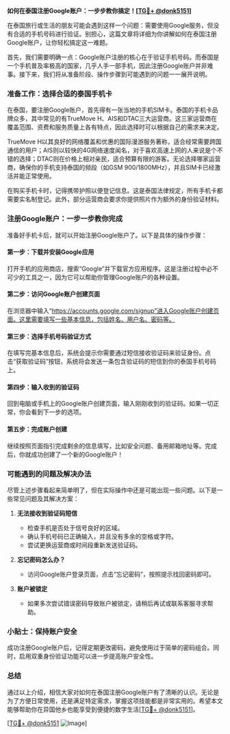**如何在泰国注册Google账户：一步步教你搞定！[[TG💪+ @donk5151](https://t.me/s/donk5151)]**

在泰国旅行或生活的朋友可能会遇到这样一个问题：需要使用Google服务，但没有合适的手机号码进行验证。别担心，这篇文章将详细为你讲解如何在泰国注册Google账户，让你轻松搞定这一难题。

首先，我们需要明确一点：Google账户注册的核心在于验证手机号码。而泰国是一个手机普及率极高的国家，几乎人手一部手机，因此注册Google账户并非难事。接下来，我们将从准备阶段、操作步骤到可能遇到的问题一一展开说明。

### 准备工作：选择合适的泰国手机卡

在泰国，要注册Google账户，首先得有一张当地的手机SIM卡。泰国的手机卡品牌众多，其中常见的有TrueMove H、AIS和DTAC三大运营商。这三家运营商在覆盖范围、资费和服务质量上各有特点，因此选择时可以根据自己的需求来决定。

TrueMove H以其良好的网络覆盖和优惠的国际漫游服务著称，适合经常需要跨国通信的用户；AIS则以较快的4G网络速度闻名，对于喜欢高速上网的人来说是个不错的选择；DTAC则在价格上相对亲民，适合预算有限的游客。无论选择哪家运营商，确保你的手机支持泰国的频段（如GSM 900/1800MHz），并且SIM卡已经激活并能正常使用。

在购买手机卡时，记得携带护照以便登记信息。这是泰国法律规定，所有手机卡都需要实名制登记。此外，部分运营商会要求你提供照片作为额外的身份验证材料。

### 注册Google账户：一步一步教你完成

准备好手机卡后，就可以开始注册Google账户了。以下是具体的操作步骤：

#### 第一步：下载并安装Google应用

打开手机的应用商店，搜索“Google”并下载官方应用程序。这是注册过程中必不可少的工具之一，因为它可以帮助你管理Google账户的各种设置。

#### 第二步：访问Google账户创建页面

在浏览器中输入“https://accounts.google.com/signup”进入Google账户创建页面。这里需要填写一些基本信息，包括姓名、用户名、密码等。

#### 第三步：选择手机号码验证方式

在填写完基本信息后，系统会提示你需要通过短信接收验证码来验证身份。点击“获取验证码”按钮，系统将会发送一条包含验证码的短信到你的泰国手机号码上。

#### 第四步：输入收到的验证码

回到电脑或手机上的Google账户创建页面，输入刚刚收到的验证码。如果一切正常，你会看到下一步的选项。

#### 第五步：完成账户创建

继续按照页面指引完成剩余的信息填写，比如安全问题、备用邮箱地址等。完成后，你就成功创建了一个新的Google账户！

### 可能遇到的问题及解决办法

尽管上述步骤看起来简单明了，但在实际操作中还是可能出现一些问题。以下是一些常见问题及其解决方案：

1. **无法接收到验证码短信**
   - 检查手机是否处于信号良好的区域。
   - 确认手机号码已正确输入，并且没有多余的空格或字符。
   - 尝试更换运营商或时间段重新发送验证码。

2. **忘记密码怎么办？**
   - 访问Google账户登录页面，点击“忘记密码”，按照提示找回密码即可。

3. **账户被锁定**
   - 如果多次尝试错误密码导致账户被锁定，请稍后再试或联系客服寻求帮助。

### 小贴士：保持账户安全

成功注册Google账户后，记得定期更改密码，避免使用过于简单的密码组合。同时，启用双重身份验证功能可以进一步提高账户安全性。

### 总结

通过以上介绍，相信大家对如何在泰国注册Google账户有了清晰的认识。无论是为了方便日常使用，还是满足特定需求，掌握这项技能都是非常实用的。希望本文能够帮助你在异国他乡也能享受到便捷的数字生活[[TG💪+ @donk5151](https://t.me/s/donk5151)]。

[[TG💪+ @donk5151](https://t.me/s/donk5151) ![Image](https://i.postimg.cc/rwNCRYN7/Snipaste-2025-04-30-17-27-05.png)]